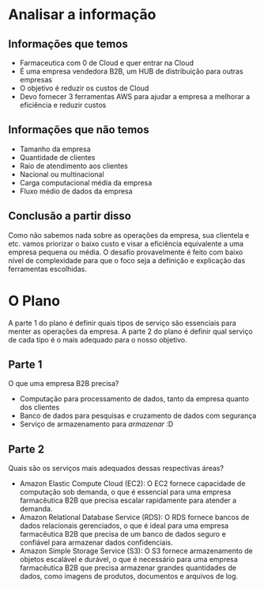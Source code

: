 # Analisar a informação

## Informações que temos
- Farmaceutica com 0 de Cloud e quer entrar na Cloud
- É uma empresa vendedora B2B, um HUB de distribuição para outras empresas
- O objetivo é reduzir os custos de Cloud
- Devo fornecer 3 ferramentas AWS para ajudar a empresa a melhorar a eficiência e reduzir custos

## Informações que não temos
- Tamanho da empresa
- Quantidade de clientes
- Raio de atendimento aos clientes
- Nacional ou multinacional
- Carga computacional média da empresa
- Fluxo médio de dados da empresa

## Conclusão a partir disso
Como não sabemos nada sobre as operações da empresa, sua clientela e etc. vamos priorizar o baixo custo e visar a eficiência equivalente a uma empresa pequena ou média.
O desafio provavelmente é feito com baixo nível de complexidade para que o foco seja a definição e explicação das ferramentas escolhidas.

# O Plano
A parte 1 do plano é definir quais tipos de serviço são essenciais para menter as operações da empresa.
A parte 2 do plano é definir qual serviço de cada tipo é o mais adequado para o nosso objetivo.

## Parte 1
O que uma empresa B2B precisa?
- Computação para processamento de dados, tanto da empresa quanto dos clientes
- Banco de dados para pesquisas e cruzamento de dados com segurança
- Serviço de armazenamento para *armazenar* :D

## Parte 2
Quais são os serviços mais adequados dessas respectivas áreas?
- Amazon Elastic Compute Cloud (EC2): O EC2 fornece capacidade de computação sob demanda, o que é essencial para uma empresa farmacêutica B2B que precisa escalar rapidamente para atender a demanda.
- Amazon Relational Database Service (RDS): O RDS fornece bancos de dados relacionais gerenciados, o que é ideal para uma empresa farmacêutica B2B que precisa de um banco de dados seguro e confiável para armazenar dados confidenciais.
- Amazon Simple Storage Service (S3): O S3 fornece armazenamento de objetos escalável e durável, o que é necessário para uma empresa farmacêutica B2B que precisa armazenar grandes quantidades de dados, como imagens de produtos, documentos e arquivos de log.